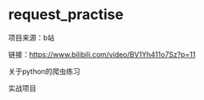 # request_practise

项目来源：b站

链接：https://www.bilibili.com/video/BV1Yh411o7Sz?p=11

关于python的爬虫练习

实战项目
